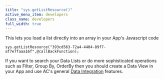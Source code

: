 ```yaml
---
title: "sys.getListResource()"
active_menu_item: developers
class_name: developers
full_width: true
---
```



This lets you load a list directly into an array in your App's Javascript code

    sys.getListResource("393cd563-72a4-4404-89f7-af7e7faaa16f",@callBackFunction);
   

If you want to search your Data Lists or do more sophisticated operations such as Filter, Group By, OrderBy then you should create a Data View in your App and use AC's general [Data Integration](../data-integration,-reporting-dashboards/) features.

